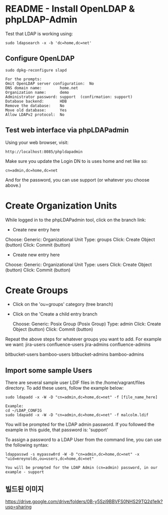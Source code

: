 # README - Install OpenLDAP & phpLDAP-Admin

Test that LDAP is working using:

```
sudo ldapsearch -x -b 'dc=home,dc=net'
```

## Configure OpenLDAP

```
sudo dpkg-reconfigure slapd

For the prompts:
Omit OpenLDAP server configuration:  No
DNS domain name:        home.net
Organization name:      demo
Administrator password: support  (confirmation: support)
Database backend:       HDB
Remove the database:    No
Move old database:      Yes
Allow LDAPv2 protocol:  No
```


## Test web interface via phpLDAPadmin

Using your web browser, visit:

```
http://localhost:8085/phpldapadmin
```

Make sure you update the Login DN to is uses home and net like so:

```
cn=admin,dc=home,dc=net
```

And for the password, you can use support (or whatever you choose above.)


# Create Organization Units
While logged in to the phpLDAPadmin tool, click on the branch link:

 - Create new entry here

  Choose:  Generic: Organizational Unit
  Type:    groups
  Click:   Create Object (button)
  Click:   Commit (button)


 - Create new entry here

  Choose:  Generic: Organizational Unit
  Type:    users
  Click:   Create Object (button)
  Click:   Commit (button)


# Create Groups

 - Click on the 'ou=groups' category (tree branch)

 - Click on the 'Create a child entry branch

    Choose:  Generic: Posix Group (Posix Group)
    Type:    admin
    Click:   Create Object (button)
    Click:   Commit (button)

Repeat the above steps for whatever groups you want to add.  For example we want:
  jira-users
  confluence-users
  jira-admins
  confluence-admins

  bitbucket-users
  bamboo-users
  bitbucket-admins
  bamboo-admins



## Import some sample Users

There are several sample user LDIF files in the /home/vagrant/files directory.
To add these users, follow the example below:

```
sudo ldapadd -x -W -D "cn=admin,dc=home,dc=net" -f [file_name_here]

Example:
cd ~/LDAP_CONFIG
sudo ldapadd -x -W -D "cn=admin,dc=home,dc=net" -f malcolm.ldif 
```

You will be prompted for the LDAP admin password.  If you followed the example
in this guide, that password is:  'support'

To assign a password to a LDAP User from the command line, you can use the 
following syntax:

```
ldappasswd -s mypassw0rd -W -D "cn=admin,dc=home,dc=net" -x "uid=mreynolds,ou=users,dc=home,dc=net"

You will be prompted for the LDAP Admin (cn=admin) password, in our example - support
```


## 빌드된 이미지

https://drive.google.com/drive/folders/0B-y5Szi9BBVFS0NHS29TQ2d1elk?usp=sharing
